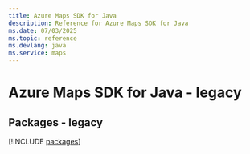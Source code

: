 ```yaml
---
title: Azure Maps SDK for Java
description: Reference for Azure Maps SDK for Java
ms.date: 07/03/2025
ms.topic: reference
ms.devlang: java
ms.service: maps
---
```

# Azure Maps SDK for Java - legacy
## Packages - legacy
[!INCLUDE [packages](maps-index.md)]